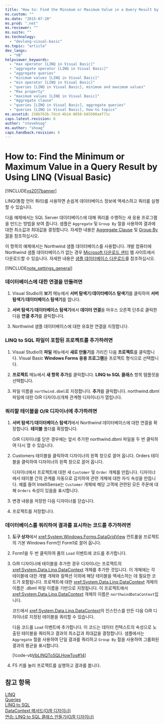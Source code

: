 ```yaml
---
title: "How to: Find the Minimum or Maximum Value in a Query Result by Using LINQ (Visual Basic) | Microsoft Docs"
ms.custom: ""
ms.date: "2015-07-20"
ms.prod: ".net"
ms.reviewer: ""
ms.suite: ""
ms.technology: 
  - "devlang-visual-basic"
ms.topic: "article"
dev_langs: 
  - "VB"
helpviewer_keywords: 
  - "max operator [LINQ in Visual Basic]"
  - "aggregate operator [LINQ in Visual Basic]"
  - "aggregate queries"
  - "minimum values [LINQ in Visual Basic]"
  - "min operator [LINQ in Visual Basic]"
  - "queries [LINQ in Visual Basic], minimum and maximum values"
  - "Max property"
  - "maximum values [LINQ in Visual Basic]"
  - "Aggregate clause"
  - "queries [LINQ in Visual Basic], aggregate queries"
  - "queries [LINQ in Visual Basic], how-to topics"
ms.assetid: 238b763b-7dcd-4b14-8050-b65500a4f71c
caps.latest.revision: 6
author: "stevehoag"
ms.author: "shoag"
caps.handback.revision: 6
---
```

# How to: Find the Minimum or Maximum Value in a Query Result by Using LINQ (Visual Basic)
[!INCLUDE[vs2017banner](../../../../visual-basic/developing-apps/includes/vs2017banner.md)]

LINQ\(통합 언어 쿼리\)를 사용하면 손쉽게 데이터베이스 정보에 액세스하고 쿼리를 실행할 수 있습니다.  
  
 다음 예제에서는 SQL Server 데이터베이스에 대해 쿼리를 수행하는 새 응용 프로그램을 만드는 방법을 보여 줍니다.  샘플은 `Aggregate` 및 `Group By` 절을 사용하여 결과에 대한 최소값과 최대값을 결정합니다.  자세한 내용은 [Aggregate Clause](../../../../visual-basic/language-reference/queries/aggregate-clause.md) 및 [Group By 절](../../../../visual-basic/language-reference/queries/group-by-clause.md)을 참조하십시오.  
  
 이 항목의 예제에서는 Northwind 샘플 데이터베이스를 사용합니다.  개발 컴퓨터에 Northwind 샘플 데이터베이스가 없는 경우 [Microsoft 다운로드 센터](http://go.microsoft.com/fwlink/?LinkID=98088) 웹 사이트에서 다운로드할 수 있습니다.  자세한 내용은 [샘플 데이터베이스 다운로드](../Topic/Downloading%20Sample%20Databases.md)를 참조하십시오.  
  
 [!INCLUDE[note_settings_general](../../../../csharp/language-reference/compiler-messages/includes/note-settings-general-md.md)]  
  
### 데이터베이스에 대한 연결을 만들려면  
  
1.  Visual Studio의 **보기** 메뉴에서 **서버 탐색기**\/**데이터베이스 탐색기**를 클릭하여 **서버 탐색기**\/**데이터베이스 탐색기**를 엽니다.  
  
2.  **서버 탐색기**\/**데이터베이스 탐색기**에서 **데이터 연결**을 마우스 오른쪽 단추로 클릭한 다음 **연결 추가**를 클릭합니다.  
  
3.  Northwind 샘플 데이터베이스에 대한 유효한 연결을 지정합니다.  
  
### LINQ to SQL 파일이 포함된 프로젝트를 추가하려면  
  
1.  Visual Studio의 **파일** 메뉴에서 **새로 만들기**를 가리킨 다음 **프로젝트**를 클릭합니다.  Visual Basic **Windows Forms 응용 프로그램**을 프로젝트 형식으로 선택합니다.  
  
2.  **프로젝트** 메뉴에서 **새 항목 추가**를 클릭합니다.  **LINQ to SQL 클래스** 항목 템플릿을 선택합니다.  
  
3.  파일 이름을 `northwind.dbml`로 지정합니다.  **추가**를 클릭합니다.  northwind.dbml 파일에 대한 O\/R 디자이너\(개체 관계형 디자이너\)가 열립니다.  
  
### 쿼리할 테이블을 O\/R 디자이너에 추가하려면  
  
1.  **서버 탐색기**\/**데이터베이스 탐색기**에서 Northwind 데이터베이스에 대한 연결을 확장합니다.  **테이블** 폴더를 확장합니다.  
  
     O\/R 디자이너를 닫은 경우에는 앞서 추가한 northwind.dbml 파일을 두 번 클릭하여 다시 열 수 있습니다.  
  
2.  Customers 테이블을 클릭하여 디자이너의 왼쪽 창으로 끌어 옵니다.  Orders 테이블을 클릭하여 디자이너의 왼쪽 창으로 끌어 옵니다.  
  
     디자이너에서 프로젝트에 대한 새 `Customer` 및 `Order` 개체를 만듭니다.  디자이너에서 테이블 간의 관계를 자동으로 감지하여 관련 개체에 대한 자식 속성을 만듭니다.  예를 들어 IntelliSense는 `Customer` 개체에 해당 고객에 관련된 모든 주문에 대해 `Orders` 속성이 있음을 표시합니다.  
  
3.  변경 내용을 저장한 다음 디자이너를 닫습니다.  
  
4.  프로젝트를 저장합니다.  
  
### 데이터베이스를 쿼리하여 결과를 표시하는 코드를 추가하려면  
  
1.  **도구 상자**에서 <xref:System.Windows.Forms.DataGridView> 컨트롤을 프로젝트의 기본 Windows Form인 Form1로 끌어 옵니다.  
  
2.  Form1을 두 번 클릭하여 폼의 `Load` 이벤트에 코드를 추가합니다.  
  
3.  O\/R 디자이너에 테이블을 추가한 경우 디자이너는 프로젝트의 <xref:System.Data.Linq.DataContext> 개체를 추가한 것입니다.  이 개체에는 각 테이블에 대한 개별 개체와 컬렉션 이외에 해당 테이블을 액세스하는 데 필요한 코드가 포함됩니다.  프로젝트에 대한 <xref:System.Data.Linq.DataContext> 개체의 이름은 .dbml 파일 이름을 기반으로 지정됩니다.  이 프로젝트에서 <xref:System.Data.Linq.DataContext> 개체의 이름은 `northwindDataContext`입니다.  
  
     코드에서 <xref:System.Data.Linq.DataContext>의 인스턴스를 만든 다음 O\/R 디자이너로 지정된 테이블을 쿼리할 수 있습니다.  
  
     다음 코드를 `Load` 이벤트에 추가합니다.  이 코드는 데이터 컨텍스트의 속성으로 노출된 테이블을 쿼리하고 결과의 최소값과 최대값을 결정합니다.  샘플에서는 `Aggregate` 절을 사용하여 단일 결과를 쿼리하고 `Group By` 절을 사용하여 그룹화된 결과의 평균을 표시합니다.  
  
     [!code-vb[VbLINQToSQLHowTos#14](../../../../visual-basic/programming-guide/language-features/linq/codesnippet/visualbasic/StoredProcedureHowTo/Form7.vb#14)]  
  
4.  F5 키를 눌러 프로젝트를 실행하고 결과를 봅니다.  
  
## 참고 항목  
 [LINQ](../../../../visual-basic/programming-guide/language-features/linq/index.md)   
 [Queries](../../../../visual-basic/language-reference/queries/queries.md)   
 [LINQ to SQL](../Topic/LINQ%20to%20SQL.md)   
 [DataContext 메서드\(O\/R 디자이너\)](/visual-studio/data-tools/datacontext-methods-o-r-designer)   
 [연습: LINQ to SQL 클래스 만들기\(O\/R 디자이너\)](../Topic/Walkthrough:%20Creating%20LINQ%20to%20SQL%20Classes%20\(O-R%20Designer\).md)